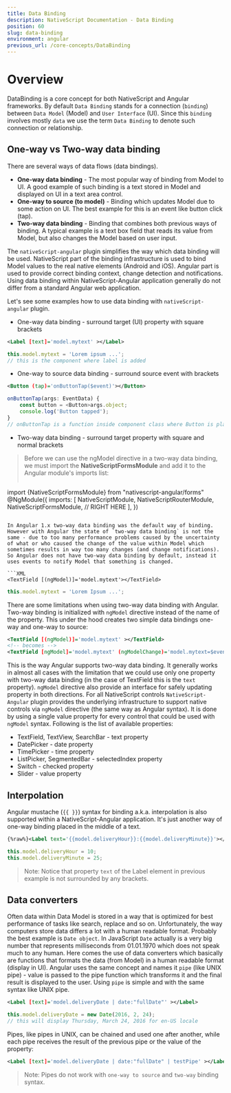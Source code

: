 ```yaml
---
title: Data Binding
description: NativeScript Documentation - Data Binding
position: 60
slug: data-binding
environment: angular
previous_url: /core-concepts/DataBinding
--- 
```


# Overview

DataBinding is a core concept for both NativeScript and Angular frameworks. By default `Data Binding` stands for a connection (`binding`) between `Data Model` (Model) and `User Interface` (UI). Since this `binding` involves mostly `data` we use the term `Data Binding` to denote such connection or relationship.

## One-way vs Two-way data binding

There are several ways of data flows (data bindings).

* **One-way data binding** - The most popular way of binding from Model to UI. A good example of such binding is a text stored in Model and displayed on UI in a text area control.
* **One-way to source (to model)** - Binding which updates Model due to some action on UI. The best example for this is an event like button click (tap).
* **Two-way data binding** - Binding that combines both previous ways of binding. A typical example is a text box field that reads its value from Model, but also changes the Model based on user input.

The `nativeScript-angular` plugin simplifies the way which data binding will be used. NativeScript part of the binding infrastructure is used to bind Model values to the real native elements (Android and iOS). Angular part is used to provide correct binding context, change detection and notifications. Using data binding within NativeScript-Angular application generally do not differ from a standard Angular web application.

Let's see some examples how to use data binding with `nativeScript-angular` plugin.

* One-way data binding - surround target (UI) property with square brackets 
```XML
<Label [text]='model.mytext' ></Label>
```
```TypeScript
this.model.mytext = 'Lorem ipsum ...';
// this is the component where label is added
```
* One-way to source data binding - surround source event with brackets
```XML
<Button (tap)='onButtonTap($event)'></Button>
```
```TypeScript
onButtonTap(args: EventData) {
	const button = <Button>args.object;
	console.log('Button tapped');
}
// onButtonTap is a function inside component class where Button is placed
```
* Two-way data binding - surround target property with square and normal brackets

> Before we can use the ngModel directive in a two-way data binding, we must import the **NativeScriptFormsModule** and add it to the Angular module's imports list:
> ```typescript
import {NativeScriptFormsModule} from "nativescript-angular/forms"
@NgModule({
	imports: [
		NativeScriptModule,
		NativeScriptRouterModule,
		NativeScriptFormsModule, // RIGHT HERE
	],
})
```

In Angular 1.x two-way data binding was the default way of binding. However with Angular the state of `two-way data binding` is not the same - due to too many performance problems caused by the uncertainty of what or who caused the change of the value within Model which sometimes results in way too many changes (and change notifications). So Angular does not have two-way data binding by default, instead it uses events to notify Model that something is changed.

```XML
<TextField [(ngModel)]='model.mytext'></TextField>
```
```TypeScript
this.model.mytext = 'Lorem Ipsum ...';
```
There are some limitations when using two-way data binding with Angular. Two-way binding is initialized with `ngModel` directive instead of the name of the property. This under the hood creates two simple data bindings one-way and one-way to source:

```XML
<TextField [(ngModel)]='model.mytext' ></TextField>
<!-- becomes --> 
<TextField [ngModel]='model.mytext' (ngModelChange)='model.mytext=$event' ></TextField>
```

This is the way Angular supports two-way data binding. It generally works in almost all cases with the limitation that we could use only one property with two-way data binding (in the case of TextField this is the `text` property). `ngModel` directive also provide an interface for safely updating property in both directions. For all NativeScript controls `NativeScript-Angular` plugin provides the underlying infrastructure to support native controls via `ngModel` directive (the same way as Angular syntax). It is done by using a single value property for every control that could be used with `ngModel` syntax. Following is the list of available properties:

* TextField, TextView, SearchBar - text property
* DatePicker - date property
* TimePicker - time property
* ListPicker, SegmentedBar - selectedIndex property
* Switch - checked property
* Slider - value property

## Interpolation 

Angular mustache (`{{ }}`) syntax for binding a.k.a. interpolation is also supported within a NativeScript-Angular application. It's just another way of one-way binding placed in the middle of a text.

```XML
{%raw%}<Label text='{{model.deliveryHour}}:{{model.deliveryMinute}}'></Label>{%endraw%}
```
```TypeScript
this.model.deliveryHour = 10;
this.model.deliveryMinute = 25;
```

> Note: Notice that property `text` of the Label element in previous example is not surrounded by any brackets.

## Data converters

Often data within Data Model is stored in a way that is optimized for best performance of tasks like search, replace and so on. Unfortunately, the way computers store data differs a lot with a human readable format. Probably the best example is `Date object`. In JavaScript `Date` actually is a very big number that represents milliseconds from 01.01.1970 which does not speak much to any human. Here comes the use of data converters which basically are functions that formats the data (from Model) in a human readable format (display in UI). Angular uses the same concept and names it `pipe` (like UNIX pipe) - value is passed to the pipe function which transforms it and the final result is displayed to the user. Using `pipe` is simple and with the same syntax like UNIX pipe.

```XML
<Label [text]='model.deliveryDate | date:"fullDate"' ></Label>
```
```TypeScript
this.model.deliveryDate = new Date(2016, 2, 24);
// this will display Thursday, March 24, 2016 for en-US locale
```

Pipes, like pipes in UNIX, can be chained and used one after another, while each pipe receives the result of the previous pipe or the value of the property:

```XML
<Label [text]='model.deliveryDate | date:"fullDate" | testPipe' ></Label>
```

> Note: Pipes do not work with `one-way to source` and `two-way` binding syntax.
